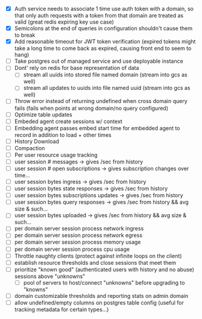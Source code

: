 - [x]  Auth service needs to associate 1 time use auth token with a domain, so that only auth requests with a token from that domain are treated as valid (great redis expiring key use case)
- [x]  Semicolons at the end of queries in configuration shouldn't cause them to break
- [x]  Add reasonable timeout for JWT token verification (expired tokens might take a long time to come back as expired, causing front end to seem to hang)
- [ ] Take postgres out of managed service and use deployable instance
- [ ] Dont' rely on redis for base representation of data
  - [ ] stream all uuids into stored file named domain (stream into gcs as well)
  - [ ] stream all updates to uuids into file named uuid (stream into gcs as well)
- [ ]  Throw error instead of returning undefined when cross domain query fails (fails when points at wrong domain/no query configured)
- [ ]  Optimize table updates
- [ ]  Embeded agent create sessions w/ context
- [ ]  Embedding agent passes embed start time for embedded agent to record in addition to load + other times
- [ ]  History Download
- [ ]  Compaction
- [ ]  Per user resource usage tracking
  - [ ] user session # messages -> gives /sec from history
  - [ ] user session # open subscriptions -> gives subscription changes over time...
  - [ ] user session bytes ingress -> gives /sec from history
  - [ ] user session bytes state responses -> gives /sec from history
  - [ ] user session bytes subscriptions updates -> gives /sec from history
  - [ ] user session bytes query responses -> gives /sec from history && avg size & such...
  - [ ] user session bytes uploaded -> gives /sec from history && avg size & such...
  - [ ] per domain server session process network ingress
  - [ ] per domain server session process network egress
  - [ ] per domain server session process memory usage
  - [ ] per domain server session process cpu usage
- [ ]  Throttle naughty clients (protect against infinite loops on the client)
  - [ ] establish resource thresholds and close sessions that meet them
  - [ ] prioritize "known good" (authenticated users with history and no abuse) sessions above "unknowns"
    - [ ] pool of servers to host/connect "unknowns" before upgrading to "knowns"
  - [ ] domain customizable thresholds and reporting stats on admin domain
- [ ] allow undefined/empty columns on postgres table config (useful for tracking metadata for certain types...)
